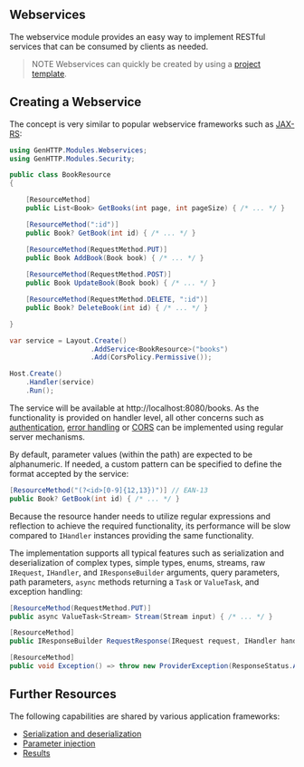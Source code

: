 ﻿## Webservices

The webservice module provides an easy way to implement RESTful services
that can be consumed by clients as needed.

> <span class="note">NOTE</span> Webservices can quickly be created by using a [project template](./templates).

## Creating a Webservice

The concept is very similar to popular webservice frameworks
such as [JAX-RS](https://github.com/jax-rs):

```csharp
using GenHTTP.Modules.Webservices;
using GenHTTP.Modules.Security;

public class BookResource
{

    [ResourceMethod]
    public List<Book> GetBooks(int page, int pageSize) { /* ... */ }

    [ResourceMethod(":id")]
    public Book? GetBook(int id) { /* ... */ }

    [ResourceMethod(RequestMethod.PUT)]
    public Book AddBook(Book book) { /* ... */ }
                        
    [ResourceMethod(RequestMethod.POST)]
    public Book UpdateBook(Book book) { /* ... */ }

    [ResourceMethod(RequestMethod.DELETE, ":id")]
    public Book? DeleteBook(int id) { /* ... */ }

}

var service = Layout.Create()
                    .AddService<BookResource>("books")
                    .Add(CorsPolicy.Permissive());

Host.Create()
    .Handler(service)
    .Run();
```

The service will be available at http://localhost:8080/books.
As the functionality is provided on handler level,
all other concerns such as [authentication](./authentication), [error handling](./error-handling)
or [CORS](./cors) can be implemented using regular server mechanisms. 

By default, parameter values (within the path) are expected
to be alphanumeric. If needed, a custom pattern can be specified
to define the format accepted by the service:

```csharp
[ResourceMethod("(?<id>[0-9]{12,13})")] // EAN-13
public Book? GetBook(int id) { /* ... */ }
```

Because the resource hander needs to utilize regular expressions
and reflection to achieve the required functionality, its performance
will be slow compared to `IHandler` instances
providing the same functionality.

The implementation supports all typical features such as
serialization and deserialization of complex types, simple
types, enums, streams, raw `IRequest`, `IHandler`, and `IResponseBuilder`
arguments, query parameters, path parameters, `async` methods returning
a `Task` or `ValueTask`, and exception handling:

```csharp
[ResourceMethod(RequestMethod.PUT)]
public async ValueTask<Stream> Stream(Stream input) { /* ... */ }

[ResourceMethod]
public IResponseBuilder RequestResponse(IRequest request, IHandler handler) { return request.Respond() /* ... */; }

[ResourceMethod]
public void Exception() => throw new ProviderException(ResponseStatus.AlreadyReported, "Already reported!");
```

## Further Resources

The following capabilities are shared by various application frameworks:

- [Serialization and deserialization](./conversion)
- [Parameter injection](./injection)
- [Results](./results)